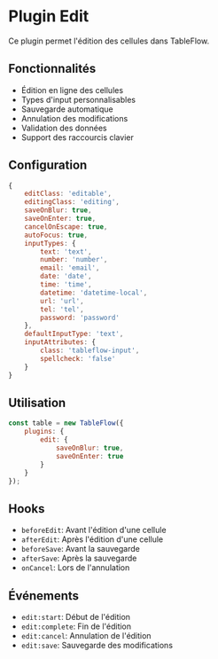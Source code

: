 # Plugin Edit

Ce plugin permet l'édition des cellules dans TableFlow.

## Fonctionnalités

- Édition en ligne des cellules
- Types d'input personnalisables
- Sauvegarde automatique
- Annulation des modifications
- Validation des données
- Support des raccourcis clavier

## Configuration

```javascript
{
    editClass: 'editable',
    editingClass: 'editing',
    saveOnBlur: true,
    saveOnEnter: true,
    cancelOnEscape: true,
    autoFocus: true,
    inputTypes: {
        text: 'text',
        number: 'number',
        email: 'email',
        date: 'date',
        time: 'time',
        datetime: 'datetime-local',
        url: 'url',
        tel: 'tel',
        password: 'password'
    },
    defaultInputType: 'text',
    inputAttributes: {
        class: 'tableflow-input',
        spellcheck: 'false'
    }
}
```

## Utilisation

```javascript
const table = new TableFlow({
    plugins: {
        edit: {
            saveOnBlur: true,
            saveOnEnter: true
        }
    }
});
```

## Hooks

- `beforeEdit`: Avant l'édition d'une cellule
- `afterEdit`: Après l'édition d'une cellule
- `beforeSave`: Avant la sauvegarde
- `afterSave`: Après la sauvegarde
- `onCancel`: Lors de l'annulation

## Événements

- `edit:start`: Début de l'édition
- `edit:complete`: Fin de l'édition
- `edit:cancel`: Annulation de l'édition
- `edit:save`: Sauvegarde des modifications 